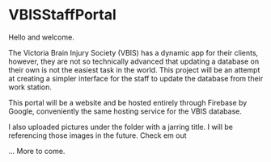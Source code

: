 # VBISStaffPortal

Hello and welcome.

The Victoria Brain Injury Society (VBIS) has a dynamic app for their clients, however, they are not so technically advanced that updating a database on their own is not the easiest task in the world. This project will be an attempt at creating a simpler interface for the staff to update the database from their work station.

This portal will be a website and be hosted entirely through Firebase by Google, conveniently the same hosting service for the VBIS database.

I also uploaded pictures under the folder with a jarring title. I will be referencing those images in the future. Check em out

... More to come.

